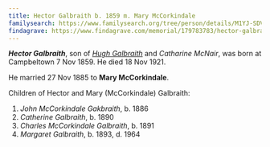 ```yaml
---
title: Hector Galbraith b. 1859 m. Mary McCorkindale
familysearch: https://www.familysearch.org/tree/person/details/M1YJ-SDV
findagrave: https://www.findagrave.com/memorial/179783783/hector-galbraith
---
```

***Hector Galbraith***, son of *[Hugh Galbraith](galbreath-hugh-1823-mcnair.md)* and *Catharine McNair*,
was born at Campbeltown 7 Nov 1859.  He died 18 Nov 1921.

He married 27 Nov 1885 to **Mary McCorkindale**.

Children of Hector and Mary (McCorkindale) Galbraith:

1. *John McCorkindale Gakbraith*, b. 1886
2. *Catherine Galbraith*, b. 1890
3. *Charles McCorkindale Galbraith*, b. 1891
4. *Margaret Galbraith*, b. 1893, d. 1964
